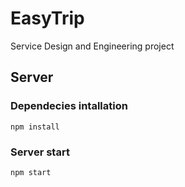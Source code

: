 # EasyTrip
Service Design and Engineering project

## Server
### Dependecies intallation
```
npm install
```
### Server start
```
npm start
```